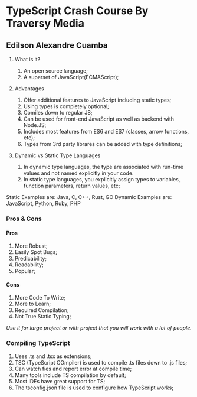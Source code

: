 # TypeScript Crash Course By Traversy Media
## Edilson Alexandre Cuamba

1. What is it?
   1. An open source language;
   2. A superset of JavaScript(ECMAScript);
2. Advantages
   1. Offer additional features to JavaScript including static types;
   2. Using types is completely optional;
   3. Comiles down to regular JS;
   4. Can be used for front-end JavaScript as well as backend with Node.JS;
   5. Includes most features from ES6 and ES7 (classes, arrow functions, etc);
   6. Types from 3rd party librares can be added with type definitions;

3. Dynamic vs Static Type Languages
   1. In dynamic type languages, the type are associated with run-time values and not named explicitly in your code.
   2. In static type languages, you explicitly assign types to variables, function parameters, return values, etc;

Static Examples are: Java, C, C++, Rust, GO
Dynamic Examples are: JavaScript, Python, Ruby, PHP

### Pros & Cons
#### Pros
1. More Robust;
2. Easily Spot Bugs;
3. Predicability;
4. Readability;
5. Popular;

#### Cons
1. More Code To Write;
2. More to Learn;
3. Required Compilation;
4. Not True Static Typing;

*Use it for large project or with project that you will work with a lot of people.*

### Compiling TypeScript
1. Uses .ts and .tsx as extensions;
2. TSC (TypeScript COmpiler) is used to compile .ts files down to .js files;
3. Can watch fies and report error at compile time;
4. Many tools include TS compilation by default;
5. Most IDEs have great support for TS;
6. The tsconfig.json file is used to configure how TypeScript works;


